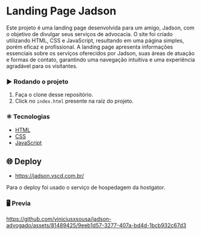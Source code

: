 # Landing Page Jadson

Este projeto é uma landing page desenvolvida para um amigo, Jadson, com o objetivo de divulgar seus serviços de advocacia. O site foi criado utilizando HTML, CSS e JavaScript, resultando em uma página simples, porém eficaz e profissional. A landing page apresenta informações essenciais sobre os serviços oferecidos por Jadson, suas áreas de atuação e formas de contato, garantindo uma navegação intuitiva e uma experiência agradável para os visitantes.

### :arrow_forward: Rodando o projeto
1. Faça o clone desse repositório.
2. Click no `index.html` presente na raíz do projeto.


### :atom_symbol: Tecnologias 
* [HTML](https://developer.mozilla.org/pt-BR/docs/Web/HTML)
* [CSS](https://developer.mozilla.org/pt-BR/docs/Web/CSS)
* [JavaScript](https://developer.mozilla.org/pt-BR/docs/Web/JavaScript)

## :globe_with_meridians: Deploy

* https://jadson.vscd.com.br/

Para o deploy foi usado o serviço de hospedagem da hostgator.

### :desktop_computer: Previa

https://github.com/viniciusxsousa/jadson-advogado/assets/81489425/9eeb1d57-3277-407a-bd4d-1bcb932c67d3


